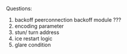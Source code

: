 
Questions:

1) backoff peerconnection backoff module ???
2) encoding parameter 
3) stun/ turn address
4) ice restart logic
5) glare condition 